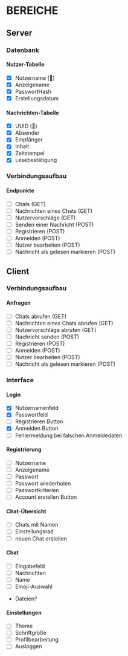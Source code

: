# BEREICHE

## Server
### Datenbank
#### Nutzer-Tabelle
- [x] Nutzername (🔑)
- [x] Anzeigename
- [x] PasswortHash
- [x] Erstellungsdatum
#### Nachrichten-Tabelle
- [x] UUID (🔑)
- [x] Absender
- [x] Empfänger
- [x] Inhalt
- [x] Zeitstempel
- [x] Lesebestätigung
### Verbindungsaufbau
#### Endpunkte
- [ ] Chats (GET)
- [ ] Nachrichten eines Chats (GET)
- [ ] Nutzervorschläge (GET)
- [ ] Senden einer Nachricht (POST)
- [ ] Registrieren (POST)
- [ ] Anmelden (POST)
- [ ] Nutzer bearbeiten (POST)
- [ ] Nachricht als gelesen markieren (POST)

## Client
### Verbindungsaufbau
#### Anfragen
- [ ] Chats abrufen (GET)
- [ ] Nachrichten eines Chats abrufen (GET)
- [ ] Nutzervorschläge abrufen (GET)
- [ ] Nachricht senden (POST)
- [ ] Registrieren (POST)
- [ ] Anmelden (POST)
- [ ] Nutzer bearbeiten (POST)
- [ ] Nachricht als gelesen markieren (POST)
### Interface
#### Login
- [x] Nutzernamenfeld
- [x] Passwortfeld
- [ ] Registrieren Button
- [x] Anmelden Button
- [ ] Fehlermeldung bei falschen Anmeldedaten
#### Registrierung
- [ ] Nutzername
- [ ] Anzeigename
- [ ] Passwort
- [ ] Passwort wiederholen
- [ ] Passwortkriterien
- [ ] Account erstellen Button
#### Chat-Übersicht
- [ ] Chats mit Namen
- [ ] Einstellungsrad
- [ ] neuen Chat erstellen
#### Chat
- [ ] Eingabefeld
- [ ] Nachrichten
- [ ] Name
- [ ] Emoji-Auswahl
- Dateien?
#### Einstellungen
- [ ] Theme
- [ ] Schriftgröße
- [ ] Profilbearbeitung
- [ ] Ausloggen